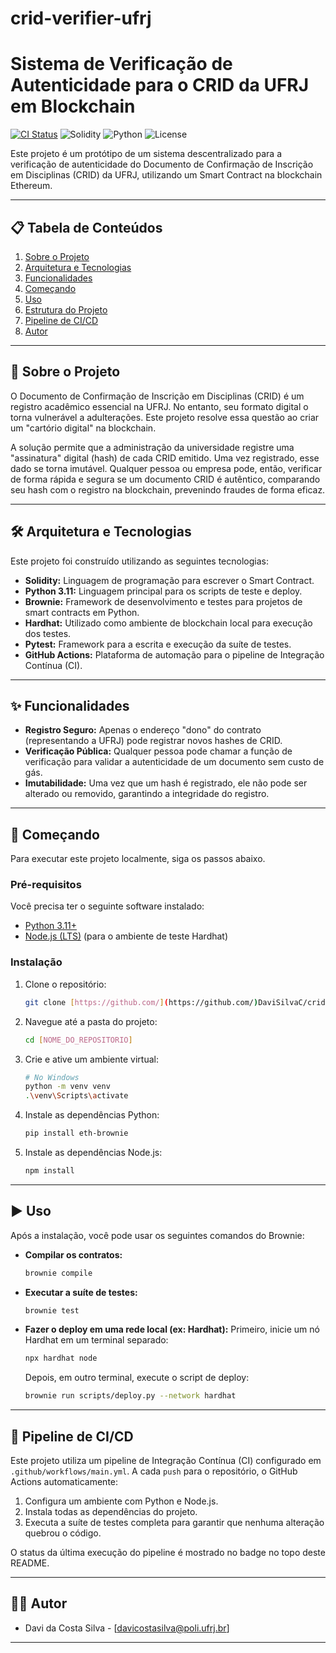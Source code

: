 # crid-verifier-ufrj

# Sistema de Verificação de Autenticidade para o CRID da UFRJ em Blockchain

[![CI Status](https://github.com/DaviSilvaC/crid-verifier-ufrj/actions/workflows/main.yml/badge.svg)](https://github.com/DaviSilvaC/crid-verifier-ufrj/actions)
![Solidity](https://img.shields.io/badge/Solidity-^0.8.19-lightgrey)
![Python](https://img.shields.io/badge/Python-3.11-blue)
![License](https://img.shields.io/badge/License-MIT-green)

Este projeto é um protótipo de um sistema descentralizado para a verificação de autenticidade do Documento de Confirmação de Inscrição em Disciplinas (CRID) da UFRJ, utilizando um Smart Contract na blockchain Ethereum.

---

## 📋 Tabela de Conteúdos

1.  [Sobre o Projeto](#-sobre-o-projeto)
2.  [Arquitetura e Tecnologias](#-arquitetura-e-tecnologias)
3.  [Funcionalidades](#-funcionalidades)
4.  [Começando](#-começando)
5.  [Uso](#-uso)
6.  [Estrutura do Projeto](#-estrutura-do-projeto)
7.  [Pipeline de CI/CD](#-pipeline-de-cicd)
8.  [Autor](#-autor)

---

## 🚀 Sobre o Projeto

O Documento de Confirmação de Inscrição em Disciplinas (CRID) é um registro acadêmico essencial na UFRJ. No entanto, seu formato digital o torna vulnerável a adulterações. Este projeto resolve essa questão ao criar um "cartório digital" na blockchain.

A solução permite que a administração da universidade registre uma "assinatura" digital (hash) de cada CRID emitido. Uma vez registrado, esse dado se torna imutável. Qualquer pessoa ou empresa pode, então, verificar de forma rápida e segura se um documento CRID é autêntico, comparando seu hash com o registro na blockchain, prevenindo fraudes de forma eficaz.

---

## 🛠️ Arquitetura e Tecnologias

Este projeto foi construído utilizando as seguintes tecnologias:

* **Solidity:** Linguagem de programação para escrever o Smart Contract.
* **Python 3.11:** Linguagem principal para os scripts de teste e deploy.
* **Brownie:** Framework de desenvolvimento e testes para projetos de smart contracts em Python.
* **Hardhat:** Utilizado como ambiente de blockchain local para execução dos testes.
* **Pytest:** Framework para a escrita e execução da suíte de testes.
* **GitHub Actions:** Plataforma de automação para o pipeline de Integração Contínua (CI).

---

## ✨ Funcionalidades

* **Registro Seguro:** Apenas o endereço "dono" do contrato (representando a UFRJ) pode registrar novos hashes de CRID.
* **Verificação Pública:** Qualquer pessoa pode chamar a função de verificação para validar a autenticidade de um documento sem custo de gás.
* **Imutabilidade:** Uma vez que um hash é registrado, ele não pode ser alterado ou removido, garantindo a integridade do registro.

---

## 🏁 Começando

Para executar este projeto localmente, siga os passos abaixo.

### Pré-requisitos

Você precisa ter o seguinte software instalado:
* [Python 3.11+](https://www.python.org/downloads/)
* [Node.js (LTS)](https://nodejs.org/en/) (para o ambiente de teste Hardhat)

### Instalação

1.  Clone o repositório:
    ```sh
    git clone [https://github.com/](https://github.com/)DaviSilvaC/crid-verifier-ufrj.git
    ```
2.  Navegue até a pasta do projeto:
    ```sh
    cd [NOME_DO_REPOSITORIO]
    ```
3.  Crie e ative um ambiente virtual:
    ```sh
    # No Windows
    python -m venv venv
    .\venv\Scripts\activate
    ```
4.  Instale as dependências Python:
    ```sh
    pip install eth-brownie
    ```
5.  Instale as dependências Node.js:
    ```sh
    npm install
    ```

---

## ▶️ Uso

Após a instalação, você pode usar os seguintes comandos do Brownie:

* **Compilar os contratos:**
    ```sh
    brownie compile
    ```

* **Executar a suíte de testes:**
    ```sh
    brownie test
    ```

* **Fazer o deploy em uma rede local (ex: Hardhat):**
    Primeiro, inicie um nó Hardhat em um terminal separado:
    ```sh
    npx hardhat node
    ```
    Depois, em outro terminal, execute o script de deploy:
    ```sh
    brownie run scripts/deploy.py --network hardhat
    ```

---

## 🔄 Pipeline de CI/CD

Este projeto utiliza um pipeline de Integração Contínua (CI) configurado em `.github/workflows/main.yml`. A cada `push` para o repositório, o GitHub Actions automaticamente:
1.  Configura um ambiente com Python e Node.js.
2.  Instala todas as dependências do projeto.
3.  Executa a suíte de testes completa para garantir que nenhuma alteração quebrou o código.

O status da última execução do pipeline é mostrado no badge no topo deste README.

---

## 👨‍💻 Autor

* Davi da Costa Silva - [davicostasilva@poli.ufrj.br]

---
